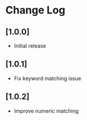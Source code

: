 # Change Log

## [1.0.0]

- Initial release

## [1.0.1]

- Fix keyword matching issue

## [1.0.2]

- Improve numeric matching
